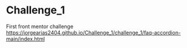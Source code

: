 # Challenge_1
First front mentor challenge
https://jorgearias2404.github.io/Challenge_1/challenge_1/faq-accordion-main/index.html
